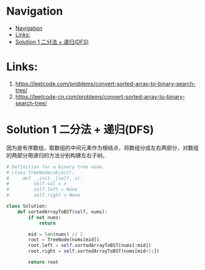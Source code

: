 # Navigation
- [Navigation](#navigation)
- [Links:](#links)
- [Solution 1 二分法 + 递归(DFS)](#solution-1-%e4%ba%8c%e5%88%86%e6%b3%95--%e9%80%92%e5%bd%92dfs)

# Links:
1. https://leetcode.com/problems/convert-sorted-array-to-binary-search-tree/
2. https://leetcode-cn.com/problems/convert-sorted-array-to-binary-search-tree/


# Solution 1 二分法 + 递归(DFS)
因为是有序数组，取数组的中间元素作为根结点，将数组分成左右两部分，对数组的两部分用递归的方法分别构建左右子树。
```python
# Definition for a binary tree node.
# class TreeNode(object):
#     def __init__(self, x):
#         self.val = x
#         self.left = None
#         self.right = None

class Solution:
    def sortedArrayToBST(self, nums):
        if not nums:
            return

        mid = len(nums) // 2
        root = TreeNode(nums[mid])
        root.left = self.sortedArrayToBST(nums[:mid])
        root.right = self.sortedArrayToBST(nums[mid+1:])

        return root
```